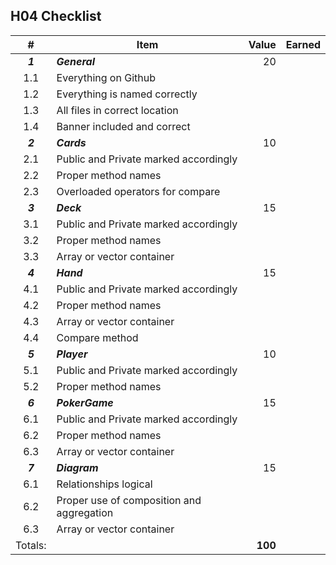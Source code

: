 ## H04 Checklist


|    #    | Item                                      |   Value | Earned |
| :-----: | ----------------------------------------- | ------: | -----: |
| ***1*** | ***General***                             |      20 |        |
|   1.1   | Everything on Github                      |         |        |
|   1.2   | Everything is named correctly             |         |        |
|   1.3   | All files in correct location             |         |        |
|   1.4   | Banner included and correct               |         |        |
| ***2*** | ***Cards***                               |      10 |        |
|   2.1   | Public and Private marked accordingly     |         |        |
|   2.2   | Proper method names                       |         |        |
|   2.3   | Overloaded operators for compare          |         |        |
| ***3*** | ***Deck***                                |      15 |        |
|   3.1   | Public and Private marked accordingly     |         |        |
|   3.2   | Proper method names                       |         |        |
|   3.3   | Array or vector container                 |         |        |
| ***4*** | ***Hand***                                |      15 |        |
|   4.1   | Public and Private marked accordingly     |         |        |
|   4.2   | Proper method names                       |         |        |
|   4.3   | Array or vector container                 |         |        |
|   4.4   | Compare method                            |         |        |
| ***5*** | ***Player***                              |      10 |        |
|   5.1   | Public and Private marked accordingly     |         |        |
|   5.2   | Proper method names                       |         |        |
| ***6*** | ***PokerGame***                           |      15 |        |
|   6.1   | Public and Private marked accordingly     |         |        |
|   6.2   | Proper method names                       |         |        |
|   6.3   | Array or vector container                 |         |        |
| ***7*** | ***Diagram***                             |      15 |        |
|   6.1   | Relationships logical                     |         |        |
|   6.2   | Proper use of composition and aggregation |         |        |
|   6.3   | Array or vector container                 |         |        |
| Totals: |                                           | **100** |        |
